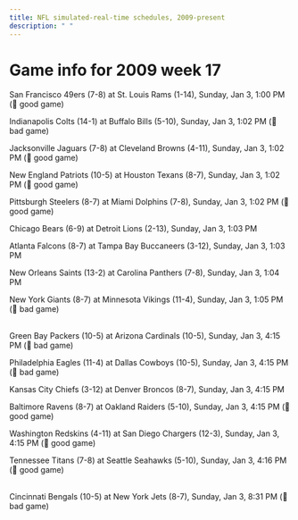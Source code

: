 ```yaml
---
title: NFL simulated-real-time schedules, 2009-present
description: " "
---
```


# Game info for 2009 week 17

San Francisco 49ers (7-8) at St. Louis Rams (1-14), Sunday, Jan 3, 1:00 PM (:football: good game)

Indianapolis Colts (14-1) at Buffalo Bills (5-10), Sunday, Jan 3, 1:02 PM (:red_circle: bad game)

Jacksonville Jaguars (7-8) at Cleveland Browns (4-11), Sunday, Jan 3, 1:02 PM (:football: good game)

New England Patriots (10-5) at Houston Texans (8-7), Sunday, Jan 3, 1:02 PM (:football: good game)

Pittsburgh Steelers (8-7) at Miami Dolphins (7-8), Sunday, Jan 3, 1:02 PM (:football: good game)

Chicago Bears (6-9) at Detroit Lions (2-13), Sunday, Jan 3, 1:03 PM

Atlanta Falcons (8-7) at Tampa Bay Buccaneers (3-12), Sunday, Jan 3, 1:03 PM

New Orleans Saints (13-2) at Carolina Panthers (7-8), Sunday, Jan 3, 1:04 PM

New York Giants (8-7) at Minnesota Vikings (11-4), Sunday, Jan 3, 1:05 PM (:red_circle: bad game)

<br/>Green Bay Packers (10-5) at Arizona Cardinals (10-5), Sunday, Jan 3, 4:15 PM (:red_circle: bad game)

Philadelphia Eagles (11-4) at Dallas Cowboys (10-5), Sunday, Jan 3, 4:15 PM (:red_circle: bad game)

Kansas City Chiefs (3-12) at Denver Broncos (8-7), Sunday, Jan 3, 4:15 PM

Baltimore Ravens (8-7) at Oakland Raiders (5-10), Sunday, Jan 3, 4:15 PM (:football: good game)

Washington Redskins (4-11) at San Diego Chargers (12-3), Sunday, Jan 3, 4:15 PM (:football: good game)

Tennessee Titans (7-8) at Seattle Seahawks (5-10), Sunday, Jan 3, 4:16 PM (:football: good game)

<br/>Cincinnati Bengals (10-5) at New York Jets (8-7), Sunday, Jan 3, 8:31 PM (:red_circle: bad game)

